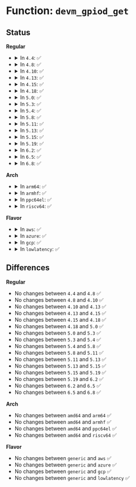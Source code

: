 # Function: <code>devm_gpiod_get</code>

## Status
<b>Regular</b>
<ul>
<li>
<details>
<summary>In <code>4.4</code>: ✅</summary>

```c
struct gpio_desc *devm_gpiod_get(struct device *dev, const char *con_id, enum gpiod_flags flags);
```

**Collision:** Unique Global

**Inline:** No

**Transformation:** False

**Instances:**

```
In drivers/gpio/devres.c (ffffffff81423a50)
Location: drivers/gpio/devres.c:62
Inline: False
```
**Symbols:**

```
ffffffff81423a50-ffffffff81423a64: devm_gpiod_get (STB_GLOBAL)
```
</details>
</li>
<li>
<details>
<summary>In <code>4.8</code>: ✅</summary>

```c
struct gpio_desc *devm_gpiod_get(struct device *dev, const char *con_id, enum gpiod_flags flags);
```

**Collision:** Unique Global

**Inline:** No

**Transformation:** False

**Instances:**

```
In drivers/gpio/devres.c (ffffffff8146d060)
Location: drivers/gpio/devres.c:62
Inline: False
```
**Symbols:**

```
ffffffff8146d060-ffffffff8146d074: devm_gpiod_get (STB_GLOBAL)
```
</details>
</li>
<li>
<details>
<summary>In <code>4.10</code>: ✅</summary>

```c
struct gpio_desc *devm_gpiod_get(struct device *dev, const char *con_id, enum gpiod_flags flags);
```

**Collision:** Unique Global

**Inline:** No

**Transformation:** False

**Instances:**

```
In drivers/gpio/devres.c (ffffffff8148ef30)
Location: drivers/gpio/devres.c:62
Inline: False
Direct callers:
  - drivers/input/touchscreen/elants_i2c.c:elants_i2c_probe
```
**Symbols:**

```
ffffffff8148ef30-ffffffff8148ef44: devm_gpiod_get (STB_GLOBAL)
```
</details>
</li>
<li>
<details>
<summary>In <code>4.13</code>: ✅</summary>

```c
struct gpio_desc *devm_gpiod_get(struct device *dev, const char *con_id, enum gpiod_flags flags);
```

**Collision:** Unique Global

**Inline:** No

**Transformation:** False

**Instances:**

```
In drivers/gpio/devres.c (ffffffff814989d0)
Location: drivers/gpio/devres.c:64
Inline: False
Direct callers:
  - drivers/input/touchscreen/elants_i2c.c:elants_i2c_probe
```
**Symbols:**

```
ffffffff814989d0-ffffffff814989e4: devm_gpiod_get (STB_GLOBAL)
```
</details>
</li>
<li>
<details>
<summary>In <code>4.15</code>: ✅</summary>

```c
struct gpio_desc *devm_gpiod_get(struct device *dev, const char *con_id, enum gpiod_flags flags);
```

**Collision:** Unique Global

**Inline:** No

**Transformation:** False

**Instances:**

```
In drivers/gpio/devres.c (ffffffff814d6cc0)
Location: drivers/gpio/devres.c:64
Inline: False
Direct callers:
  - drivers/clk/clk-gpio.c:gpio_clk_driver_probe
  - drivers/input/touchscreen/elants_i2c.c:elants_i2c_probe
```
**Symbols:**

```
ffffffff814d6cc0-ffffffff814d6cd4: devm_gpiod_get (STB_GLOBAL)
```
</details>
</li>
<li>
<details>
<summary>In <code>4.18</code>: ✅</summary>

```c
struct gpio_desc *devm_gpiod_get(struct device *dev, const char *con_id, enum gpiod_flags flags);
```

**Collision:** Unique Global

**Inline:** No

**Transformation:** False

**Instances:**

```
In drivers/gpio/devres.c (ffffffff81505dc0)
Location: drivers/gpio/devres.c:64
Inline: False
Direct callers:
  - drivers/clk/clk-gpio.c:gpio_clk_driver_probe
  - drivers/mfd/arizona-core.c:arizona_dev_init
  - drivers/input/touchscreen/elants_i2c.c:elants_i2c_probe
  - drivers/i2c/busses/i2c-designware-master.c:i2c_dw_probe
```
**Symbols:**

```
ffffffff81505dc0-ffffffff81505dd4: devm_gpiod_get (STB_GLOBAL)
```
</details>
</li>
<li>
<details>
<summary>In <code>5.0</code>: ✅</summary>

```c
struct gpio_desc *devm_gpiod_get(struct device *dev, const char *con_id, enum gpiod_flags flags);
```

**Collision:** Unique Global

**Inline:** No

**Transformation:** False

**Instances:**

```
In drivers/gpio/gpiolib-devres.c (ffffffff815210f0)
Location: drivers/gpio/gpiolib-devres.c:56
Inline: False
Direct callers:
  - drivers/pci/controller/dwc/pci-meson.c:meson_pcie_probe
  - drivers/clk/clk-gpio.c:gpio_clk_driver_probe
  - drivers/mfd/arizona-core.c:arizona_dev_init
  - drivers/input/touchscreen/elants_i2c.c:elants_i2c_probe
  - drivers/i2c/busses/i2c-designware-master.c:i2c_dw_probe
```
**Symbols:**

```
ffffffff815210f0-ffffffff81521104: devm_gpiod_get (STB_GLOBAL)
```
</details>
</li>
<li>
<details>
<summary>In <code>5.3</code>: ✅</summary>

```c
struct gpio_desc *devm_gpiod_get(struct device *dev, const char *con_id, enum gpiod_flags flags);
```

**Collision:** Unique Global

**Inline:** No

**Transformation:** False

**Instances:**

```
In drivers/gpio/gpiolib-devres.c (ffffffff8154f5f0)
Location: drivers/gpio/gpiolib-devres.c:56
Inline: False
Direct callers:
  - drivers/pci/controller/dwc/pci-meson.c:meson_pcie_probe
  - drivers/clk/clk-gpio.c:gpio_clk_driver_probe
  - drivers/mfd/arizona-core.c:arizona_dev_init
  - drivers/input/touchscreen/elants_i2c.c:elants_i2c_probe
  - drivers/i2c/busses/i2c-designware-master.c:i2c_dw_probe
```
**Symbols:**

```
ffffffff8154f5f0-ffffffff8154f604: devm_gpiod_get (STB_GLOBAL)
```
</details>
</li>
<li>
<details>
<summary>In <code>5.4</code>: ✅</summary>

```c
struct gpio_desc *devm_gpiod_get(struct device *dev, const char *con_id, enum gpiod_flags flags);
```

**Collision:** Unique Global

**Inline:** No

**Transformation:** False

**Instances:**

```
In drivers/gpio/gpiolib-devres.c (ffffffff81570bb0)
Location: drivers/gpio/gpiolib-devres.c:56
Inline: False
Direct callers:
  - drivers/clk/clk-gpio.c:gpio_clk_driver_probe
  - drivers/mfd/arizona-core.c:arizona_dev_init
  - drivers/input/touchscreen/elants_i2c.c:elants_i2c_probe
```
**Symbols:**

```
ffffffff81570bb0-ffffffff81570bc4: devm_gpiod_get (STB_GLOBAL)
```
</details>
</li>
<li>
<details>
<summary>In <code>5.8</code>: ✅</summary>

```c
struct gpio_desc *devm_gpiod_get(struct device *dev, const char *con_id, enum gpiod_flags flags);
```

**Collision:** Unique Global

**Inline:** No

**Transformation:** False

**Instances:**

```
In drivers/gpio/gpiolib-devres.c (ffffffff81615090)
Location: drivers/gpio/gpiolib-devres.c:56
Inline: False
Direct callers:
  - drivers/clk/clk-gpio.c:gpio_clk_driver_probe
  - drivers/mfd/arizona-core.c:arizona_dev_init
  - drivers/input/touchscreen/elants_i2c.c:elants_i2c_probe
```
**Symbols:**

```
ffffffff81615090-ffffffff816150a4: devm_gpiod_get (STB_GLOBAL)
```
</details>
</li>
<li>
<details>
<summary>In <code>5.11</code>: ✅</summary>

```c
struct gpio_desc *devm_gpiod_get(struct device *dev, const char *con_id, enum gpiod_flags flags);
```

**Collision:** Unique Global

**Inline:** No

**Transformation:** False

**Instances:**

```
In drivers/gpio/gpiolib-devres.c (ffffffff81639380)
Location: drivers/gpio/gpiolib-devres.c:56
Inline: False
Direct callers:
  - drivers/clk/clk-gpio.c:gpio_clk_driver_probe
  - drivers/mfd/arizona-core.c:arizona_dev_init
  - drivers/input/touchscreen/elants_i2c.c:elants_i2c_probe
  - drivers/i2c/i2c-core-base.c:i2c_gpio_init_generic_recovery
  - drivers/i2c/i2c-core-base.c:i2c_gpio_init_generic_recovery
```
**Symbols:**

```
ffffffff81639380-ffffffff81639394: devm_gpiod_get (STB_GLOBAL)
```
</details>
</li>
<li>
<details>
<summary>In <code>5.13</code>: ✅</summary>

```c
struct gpio_desc *devm_gpiod_get(struct device *dev, const char *con_id, enum gpiod_flags flags);
```

**Collision:** Unique Global

**Inline:** No

**Transformation:** False

**Instances:**

```
In drivers/gpio/gpiolib-devres.c (ffffffff8161cfe0)
Location: drivers/gpio/gpiolib-devres.c:56
Inline: False
Direct callers:
  - drivers/clk/clk-gpio.c:gpio_clk_driver_probe
  - drivers/mfd/arizona-core.c:arizona_dev_init
  - drivers/input/touchscreen/elants_i2c.c:elants_i2c_probe
  - drivers/i2c/i2c-core-base.c:i2c_init_recovery
  - drivers/i2c/i2c-core-base.c:i2c_init_recovery
```
**Symbols:**

```
ffffffff8161cfe0-ffffffff8161cff4: devm_gpiod_get (STB_GLOBAL)
```
</details>
</li>
<li>
<details>
<summary>In <code>5.15</code>: ✅</summary>

```c
struct gpio_desc *devm_gpiod_get(struct device *dev, const char *con_id, enum gpiod_flags flags);
```

**Collision:** Unique Global

**Inline:** No

**Transformation:** False

**Instances:**

```
In drivers/gpio/gpiolib-devres.c (ffffffff8168c470)
Location: drivers/gpio/gpiolib-devres.c:56
Inline: False
Direct callers:
  - drivers/clk/clk-gpio.c:gpio_clk_driver_probe
  - drivers/input/touchscreen/elants_i2c.c:elants_i2c_probe
  - drivers/i2c/i2c-core-base.c:i2c_init_recovery
  - drivers/i2c/i2c-core-base.c:i2c_init_recovery
```
**Symbols:**

```
ffffffff8168c470-ffffffff8168c484: devm_gpiod_get (STB_GLOBAL)
```
</details>
</li>
<li>
<details>
<summary>In <code>5.19</code>: ✅</summary>

```c
struct gpio_desc *devm_gpiod_get(struct device *dev, const char *con_id, enum gpiod_flags flags);
```

**Collision:** Unique Global

**Inline:** No

**Transformation:** False

**Instances:**

```
In drivers/gpio/gpiolib-devres.c (ffffffff817a99e0)
Location: drivers/gpio/gpiolib-devres.c:56
Inline: False
Direct callers:
  - drivers/clk/clk-gpio.c:gpio_clk_driver_probe
  - drivers/input/touchscreen/elants_i2c.c:elants_i2c_probe
  - drivers/i2c/i2c-core-base.c:i2c_init_recovery
  - drivers/i2c/i2c-core-base.c:i2c_init_recovery
```
**Symbols:**

```
ffffffff817a99e0-ffffffff817a9a00: devm_gpiod_get (STB_GLOBAL)
```
</details>
</li>
<li>
<details>
<summary>In <code>6.2</code>: ✅</summary>

```c
struct gpio_desc *devm_gpiod_get(struct device *dev, const char *con_id, enum gpiod_flags flags);
```

**Collision:** Unique Global

**Inline:** No

**Transformation:** False

**Instances:**

```
In drivers/gpio/gpiolib-devres.c (ffffffff818c24a0)
Location: drivers/gpio/gpiolib-devres.c:56
Inline: False
Direct callers:
  - drivers/clk/clk-gpio.c:gpio_clk_driver_probe
  - drivers/input/touchscreen/elants_i2c.c:elants_i2c_probe
  - drivers/i2c/i2c-core-base.c:i2c_init_recovery
  - drivers/i2c/i2c-core-base.c:i2c_init_recovery
```
**Symbols:**

```
ffffffff818c24a0-ffffffff818c24c0: devm_gpiod_get (STB_GLOBAL)
```
</details>
</li>
<li>
<details>
<summary>In <code>6.5</code>: ✅</summary>

```c
struct gpio_desc *devm_gpiod_get(struct device *dev, const char *con_id, enum gpiod_flags flags);
```

**Collision:** Unique Global

**Inline:** No

**Transformation:** False

**Instances:**

```
In drivers/gpio/gpiolib-devres.c (ffffffff819053a0)
Location: drivers/gpio/gpiolib-devres.c:56
Inline: False
Direct callers:
  - drivers/clk/clk-gpio.c:gpio_clk_driver_probe
  - drivers/input/touchscreen/elants_i2c.c:elants_i2c_probe
  - drivers/i2c/i2c-core-base.c:i2c_init_recovery
  - drivers/i2c/i2c-core-base.c:i2c_init_recovery
```
**Symbols:**

```
ffffffff819053a0-ffffffff819053c0: devm_gpiod_get (STB_GLOBAL)
```
</details>
</li>
<li>
<details>
<summary>In <code>6.8</code>: ✅</summary>

```c
struct gpio_desc *devm_gpiod_get(struct device *dev, const char *con_id, enum gpiod_flags flags);
```

**Collision:** Unique Global

**Inline:** No

**Transformation:** False

**Instances:**

```
In drivers/gpio/gpiolib-devres.c (ffffffff8194cdb0)
Location: drivers/gpio/gpiolib-devres.c:56
Inline: False
Direct callers:
  - drivers/clk/clk-gpio.c:gpio_clk_driver_probe
  - drivers/input/touchscreen/elants_i2c.c:elants_i2c_probe
  - drivers/i2c/i2c-core-base.c:i2c_init_recovery
  - drivers/i2c/i2c-core-base.c:i2c_init_recovery
```
**Symbols:**

```
ffffffff8194cdb0-ffffffff8194cdd0: devm_gpiod_get (STB_GLOBAL)
```
</details>
</li>
</ul>
<b>Arch</b>
<ul>
<li>
<details>
<summary>In <code>arm64</code>: ✅</summary>

```c
struct gpio_desc *devm_gpiod_get(struct device *dev, const char *con_id, enum gpiod_flags flags);
```

**Collision:** Unique Global

**Inline:** No

**Transformation:** False

**Instances:**

```
In drivers/gpio/gpiolib-devres.c (ffff8000106c6b20)
Location: drivers/gpio/gpiolib-devres.c:56
Inline: False
Direct callers:
  - drivers/pci/controller/pcie-rockchip.c:rockchip_pcie_parse_dt
  - drivers/clk/clk-gpio.c:gpio_clk_driver_probe
  - drivers/clk/clk-gpio.c:gpio_clk_driver_probe
  - drivers/mfd/lochnagar-i2c.c:lochnagar_i2c_probe
  - drivers/mfd/arizona-core.c:arizona_dev_init
  - drivers/power/reset/gpio-restart.c:gpio_restart_probe
  - drivers/power/reset/ltc2952-poweroff.c:ltc2952_poweroff_probe
  - drivers/power/reset/ltc2952-poweroff.c:ltc2952_poweroff_probe
```
**Symbols:**

```
ffff8000106c6b20-ffff8000106c6b68: devm_gpiod_get (STB_GLOBAL)
```
</details>
</li>
<li>
<details>
<summary>In <code>armhf</code>: ✅</summary>

```c
struct gpio_desc *devm_gpiod_get(struct device *dev, const char *con_id, enum gpiod_flags flags);
```

**Collision:** Unique Global

**Inline:** No

**Transformation:** False

**Instances:**

```
In drivers/gpio/gpiolib-devres.c (c0864598)
Location: drivers/gpio/gpiolib-devres.c:56
Inline: False
Direct callers:
  - drivers/pci/controller/pcie-rockchip.c:rockchip_pcie_parse_dt
  - drivers/clk/clk-gpio.c:gpio_clk_driver_probe
  - drivers/clk/clk-gpio.c:gpio_clk_driver_probe
  - drivers/mfd/lochnagar-i2c.c:lochnagar_i2c_probe
  - drivers/mfd/arizona-core.c:arizona_dev_init
  - drivers/i2c/busses/i2c-imx.c:i2c_imx_probe
  - drivers/i2c/busses/i2c-imx.c:i2c_imx_probe
  - drivers/power/reset/gpio-restart.c:gpio_restart_probe
  - drivers/power/reset/ltc2952-poweroff.c:ltc2952_poweroff_probe
  - drivers/power/reset/ltc2952-poweroff.c:ltc2952_poweroff_probe
```
**Symbols:**

```
c0864598-c08645bc: devm_gpiod_get (STB_GLOBAL)
```
</details>
</li>
<li>
<details>
<summary>In <code>ppc64el</code>: ✅</summary>

```c
struct gpio_desc *devm_gpiod_get(struct device *dev, const char *con_id, enum gpiod_flags flags);
```

**Collision:** Unique Global

**Inline:** No

**Transformation:** False

**Instances:**

```
In drivers/gpio/gpiolib-devres.c (c000000000843450)
Location: drivers/gpio/gpiolib-devres.c:56
Inline: False
Direct callers:
  - drivers/mfd/lochnagar-i2c.c:lochnagar_i2c_probe
  - drivers/mfd/arizona-core.c:arizona_dev_init
  - drivers/power/reset/gpio-restart.c:gpio_restart_probe
  - drivers/power/reset/ltc2952-poweroff.c:ltc2952_poweroff_probe
  - drivers/power/reset/ltc2952-poweroff.c:ltc2952_poweroff_probe
```
**Symbols:**

```
c000000000843450-c00000000084346c: devm_gpiod_get (STB_GLOBAL)
```
</details>
</li>
<li>
<details>
<summary>In <code>riscv64</code>: ✅</summary>

```c
struct gpio_desc *devm_gpiod_get(struct device *dev, const char *con_id, enum gpiod_flags flags);
```

**Collision:** Unique Global

**Inline:** No

**Transformation:** False

**Instances:**

```
In drivers/gpio/gpiolib-devres.c (ffffffe0004aa6c6)
Location: drivers/gpio/gpiolib-devres.c:56
Inline: False
Direct callers:
  - drivers/clk/clk-gpio.c:gpio_clk_driver_probe
  - drivers/clk/clk-gpio.c:gpio_clk_driver_probe
  - drivers/mfd/lochnagar-i2c.c:lochnagar_i2c_probe
  - drivers/mfd/arizona-core.c:arizona_dev_init
  - drivers/power/reset/gpio-restart.c:gpio_restart_probe
  - drivers/power/reset/ltc2952-poweroff.c:ltc2952_poweroff_probe
  - drivers/power/reset/ltc2952-poweroff.c:ltc2952_poweroff_probe
```
**Symbols:**

```
ffffffe0004aa6c6-ffffffe0004aa702: devm_gpiod_get (STB_GLOBAL)
```
</details>
</li>
</ul>
<b>Flavor</b>
<ul>
<li>
<details>
<summary>In <code>aws</code>: ✅</summary>

```c
struct gpio_desc *devm_gpiod_get(struct device *dev, const char *con_id, enum gpiod_flags flags);
```

**Collision:** Unique Global

**Inline:** No

**Transformation:** False

**Instances:**

```
In drivers/gpio/gpiolib-devres.c (ffffffff81566370)
Location: drivers/gpio/gpiolib-devres.c:56
Inline: False
Direct callers:
  - drivers/pci/controller/dwc/pci-meson.c:meson_pcie_probe
  - drivers/clk/clk-gpio.c:gpio_clk_driver_probe
  - drivers/mfd/arizona-core.c:arizona_dev_init
```
**Symbols:**

```
ffffffff81566370-ffffffff81566384: devm_gpiod_get (STB_GLOBAL)
```
</details>
</li>
<li>
<details>
<summary>In <code>azure</code>: ✅</summary>

```c
struct gpio_desc *devm_gpiod_get(struct device *dev, const char *con_id, enum gpiod_flags flags);
```

**Collision:** Unique Global

**Inline:** No

**Transformation:** False

**Instances:**

```
In drivers/gpio/gpiolib-devres.c (ffffffff815571c0)
Location: drivers/gpio/gpiolib-devres.c:56
Inline: False
Direct callers:
  - drivers/pci/controller/dwc/pci-meson.c:meson_pcie_probe
  - drivers/clk/clk-gpio.c:gpio_clk_driver_probe
  - drivers/mfd/arizona-core.c:arizona_dev_init
```
**Symbols:**

```
ffffffff815571c0-ffffffff815571d4: devm_gpiod_get (STB_GLOBAL)
```
</details>
</li>
<li>
<details>
<summary>In <code>gcp</code>: ✅</summary>

```c
struct gpio_desc *devm_gpiod_get(struct device *dev, const char *con_id, enum gpiod_flags flags);
```

**Collision:** Unique Global

**Inline:** No

**Transformation:** False

**Instances:**

```
In drivers/gpio/gpiolib-devres.c (ffffffff81564ee0)
Location: drivers/gpio/gpiolib-devres.c:56
Inline: False
Direct callers:
  - drivers/pci/controller/dwc/pci-meson.c:meson_pcie_probe
  - drivers/clk/clk-gpio.c:gpio_clk_driver_probe
  - drivers/mfd/arizona-core.c:arizona_dev_init
  - drivers/input/touchscreen/elants_i2c.c:elants_i2c_probe
```
**Symbols:**

```
ffffffff81564ee0-ffffffff81564ef4: devm_gpiod_get (STB_GLOBAL)
```
</details>
</li>
<li>
<details>
<summary>In <code>lowlatency</code>: ✅</summary>

```c
struct gpio_desc *devm_gpiod_get(struct device *dev, const char *con_id, enum gpiod_flags flags);
```

**Collision:** Unique Global

**Inline:** No

**Transformation:** False

**Instances:**

```
In drivers/gpio/gpiolib-devres.c (ffffffff8157ee00)
Location: drivers/gpio/gpiolib-devres.c:56
Inline: False
Direct callers:
  - drivers/clk/clk-gpio.c:gpio_clk_driver_probe
  - drivers/mfd/arizona-core.c:arizona_dev_init
  - drivers/input/touchscreen/elants_i2c.c:elants_i2c_probe
```
**Symbols:**

```
ffffffff8157ee00-ffffffff8157ee14: devm_gpiod_get (STB_GLOBAL)
```
</details>
</li>
</ul>

## Differences
<b>Regular</b>
<ul>
<li>
No changes between <code>4.4</code> and <code>4.8</code> ✅
</li>
<li>
No changes between <code>4.8</code> and <code>4.10</code> ✅
</li>
<li>
No changes between <code>4.10</code> and <code>4.13</code> ✅
</li>
<li>
No changes between <code>4.13</code> and <code>4.15</code> ✅
</li>
<li>
No changes between <code>4.15</code> and <code>4.18</code> ✅
</li>
<li>
No changes between <code>4.18</code> and <code>5.0</code> ✅
</li>
<li>
No changes between <code>5.0</code> and <code>5.3</code> ✅
</li>
<li>
No changes between <code>5.3</code> and <code>5.4</code> ✅
</li>
<li>
No changes between <code>5.4</code> and <code>5.8</code> ✅
</li>
<li>
No changes between <code>5.8</code> and <code>5.11</code> ✅
</li>
<li>
No changes between <code>5.11</code> and <code>5.13</code> ✅
</li>
<li>
No changes between <code>5.13</code> and <code>5.15</code> ✅
</li>
<li>
No changes between <code>5.15</code> and <code>5.19</code> ✅
</li>
<li>
No changes between <code>5.19</code> and <code>6.2</code> ✅
</li>
<li>
No changes between <code>6.2</code> and <code>6.5</code> ✅
</li>
<li>
No changes between <code>6.5</code> and <code>6.8</code> ✅
</li>
</ul>
<b>Arch</b>
<ul>
<li>
No changes between <code>amd64</code> and <code>arm64</code> ✅
</li>
<li>
No changes between <code>amd64</code> and <code>armhf</code> ✅
</li>
<li>
No changes between <code>amd64</code> and <code>ppc64el</code> ✅
</li>
<li>
No changes between <code>amd64</code> and <code>riscv64</code> ✅
</li>
</ul>
<b>Flavor</b>
<ul>
<li>
No changes between <code>generic</code> and <code>aws</code> ✅
</li>
<li>
No changes between <code>generic</code> and <code>azure</code> ✅
</li>
<li>
No changes between <code>generic</code> and <code>gcp</code> ✅
</li>
<li>
No changes between <code>generic</code> and <code>lowlatency</code> ✅
</li>
</ul>
